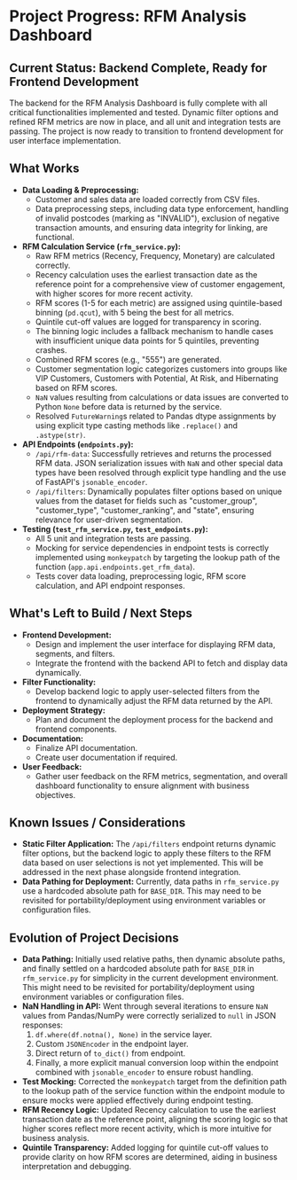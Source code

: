# Project Progress: RFM Analysis Dashboard

## Current Status: Backend Complete, Ready for Frontend Development

The backend for the RFM Analysis Dashboard is fully complete with all critical functionalities implemented and tested. Dynamic filter options and refined RFM metrics are now in place, and all unit and integration tests are passing. The project is now ready to transition to frontend development for user interface implementation.

## What Works

- **Data Loading & Preprocessing:**
  - Customer and sales data are loaded correctly from CSV files.
  - Data preprocessing steps, including data type enforcement, handling of invalid postcodes (marking as "INVALID"), exclusion of negative transaction amounts, and ensuring data integrity for linking, are functional.
- **RFM Calculation Service (`rfm_service.py`):**
  - Raw RFM metrics (Recency, Frequency, Monetary) are calculated correctly.
  - Recency calculation uses the earliest transaction date as the reference point for a comprehensive view of customer engagement, with higher scores for more recent activity.
  - RFM scores (1-5 for each metric) are assigned using quintile-based binning (`pd.qcut`), with 5 being the best for all metrics.
  - Quintile cut-off values are logged for transparency in scoring.
  - The binning logic includes a fallback mechanism to handle cases with insufficient unique data points for 5 quintiles, preventing crashes.
  - Combined RFM scores (e.g., "555") are generated.
  - Customer segmentation logic categorizes customers into groups like VIP Customers, Customers with Potential, At Risk, and Hibernating based on RFM scores.
  - `NaN` values resulting from calculations or data issues are converted to Python `None` before data is returned by the service.
  - Resolved `FutureWarning`s related to Pandas dtype assignments by using explicit type casting methods like `.replace()` and `.astype(str)`.
- **API Endpoints (`endpoints.py`):**
  - `/api/rfm-data`: Successfully retrieves and returns the processed RFM data. JSON serialization issues with `NaN` and other special data types have been resolved through explicit type handling and the use of FastAPI's `jsonable_encoder`.
  - `/api/filters`: Dynamically populates filter options based on unique values from the dataset for fields such as "customer_group", "customer_type", "customer_ranking", and "state", ensuring relevance for user-driven segmentation.
- **Testing (`test_rfm_service.py`, `test_endpoints.py`):**
  - All 5 unit and integration tests are passing.
  - Mocking for service dependencies in endpoint tests is correctly implemented using `monkeypatch` by targeting the lookup path of the function (`app.api.endpoints.get_rfm_data`).
  - Tests cover data loading, preprocessing logic, RFM score calculation, and API endpoint responses.

## What's Left to Build / Next Steps

- **Frontend Development:**
  - Design and implement the user interface for displaying RFM data, segments, and filters.
  - Integrate the frontend with the backend API to fetch and display data dynamically.
- **Filter Functionality:**
  - Develop backend logic to apply user-selected filters from the frontend to dynamically adjust the RFM data returned by the API.
- **Deployment Strategy:**
  - Plan and document the deployment process for the backend and frontend components.
- **Documentation:**
  - Finalize API documentation.
  - Create user documentation if required.
- **User Feedback:**
  - Gather user feedback on the RFM metrics, segmentation, and overall dashboard functionality to ensure alignment with business objectives.

## Known Issues / Considerations

- **Static Filter Application:** The `/api/filters` endpoint returns dynamic filter options, but the backend logic to apply these filters to the RFM data based on user selections is not yet implemented. This will be addressed in the next phase alongside frontend integration.
- **Data Pathing for Deployment:** Currently, data paths in `rfm_service.py` use a hardcoded absolute path for `BASE_DIR`. This may need to be revisited for portability/deployment using environment variables or configuration files.

## Evolution of Project Decisions

- **Data Pathing:** Initially used relative paths, then dynamic absolute paths, and finally settled on a hardcoded absolute path for `BASE_DIR` in `rfm_service.py` for simplicity in the current development environment. This might need to be revisited for portability/deployment using environment variables or configuration files.
- **NaN Handling in API:** Went through several iterations to ensure `NaN` values from Pandas/NumPy were correctly serialized to `null` in JSON responses:
  1. `df.where(df.notna(), None)` in the service layer.
  2. Custom `JSONEncoder` in the endpoint layer.
  3. Direct return of `to_dict()` from endpoint.
  4. Finally, a more explicit manual conversion loop within the endpoint combined with `jsonable_encoder` to ensure robust handling.
- **Test Mocking:** Corrected the `monkeypatch` target from the definition path to the lookup path of the service function within the endpoint module to ensure mocks were applied effectively during endpoint testing.
- **RFM Recency Logic:** Updated Recency calculation to use the earliest transaction date as the reference point, aligning the scoring logic so that higher scores reflect more recent activity, which is more intuitive for business analysis.
- **Quintile Transparency:** Added logging for quintile cut-off values to provide clarity on how RFM scores are determined, aiding in business interpretation and debugging.
